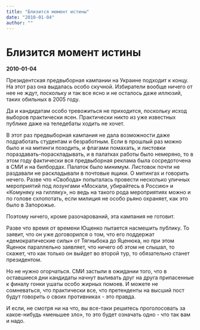 ```yaml
---
title: "Близится момент истины"
date: "2010-01-04"
author: ""
---
```


# Близится момент истины

**2010-01-04** 

Президентская предвыборная кампании на Украине подходит к концу. На этот раз она выдалась особо скучной. Избиратели вообще ничего от нее не ждут, поскольку и так все ясно и не осталось даже иллюзий, таких обильных в 2005 году.

Да и кандидатам особо тревожиться не приходится, поскольку исход выборов практически ясен. Практически никто из уже известных публике даже на теледебаты ходить не хочет.

В этот раз предвыборная кампания не дала возможности даже подработать студентам и безработным. Если в прошлый раз можно было и на митинги походить, и флагами помахать, и листовки пораздавать-пораскладывать, и в палатках работы было немеряно, то в этом году фактически вся предвыборная реклама была сосредоточена в СМИ и на билбордах. Палаток было минимум. Листовок почти не раздавали не раскладывали в почтовые ящики. О митингах и говорить нечего. Разве что «Свобода» попыталась провести несколько уличных мероприятий под лозунгами «Москали, убирайтесь в Россию» и «Комуняку на гилляку», но ведь на такого рода мероприятиях можно и по голове схлопотать, если милиция не особо рьяно охраняет, как это было в Запорожье.

Поэтому ничего, кроме разочарований, эта кампания не готовит.

Разве что время от времени Ющенко пытается насмешить публику. То заявит, что он уже договорился о том, что его поддержат «демократические силы» от Тягныбока до Яценюка, но при этом Яценюк параллельно заявляет, что ничего об этом не слышал, то скажет, что как только он выйдет во второй тур, то обязательно станет президентом.

Но не нужно огорчаться. СМИ застыли в ожидании того, что в оставшиеся дни кандидаты начнут выливать друг на друга припасенные к финалу гонки ушаты особо жирных помоев. И можете не сомневаться, что практически все, что претенденты на высший пост будут говорить о своих противниках - это правда.

И если, не смотря ни на что, вы все-таки решитесь проголосовать за какое-нибудь «меньшее зло», то это будет означать одно - что так вам и надо.